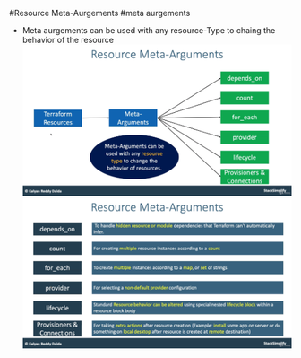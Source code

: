 #Resource Meta-Aurgements
#meta aurgements
- Meta aurgements can be used with any resource-Type  to chaing the behavior of the resource 
![img.png](img.png)
![img_1.png](img_1.png)